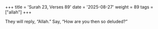 +++
title = 'Surah 23, Verses 89'
date = '2025-08-27'
weight = 89
tags = ["allah"]
+++

They will reply, “Allah.” Say, “How are you then so deluded?”
